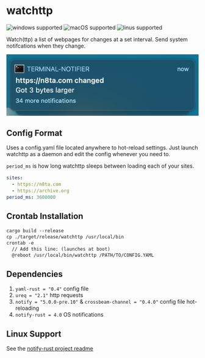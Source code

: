 # watchttp
![windows supported](https://img.shields.io/badge/windows-supported-brightgreen)
![macOS supported](https://img.shields.io/badge/macOS-supported-brightgreen)
![linus supported](https://img.shields.io/badge/linus-supported-brightgreen)

Watch(ttp) a list of webpages for changes at a set interval. Send system notifcations when they change.

![image of macOS notification](./images/notif.png)


## Config Format
Uses a config.yaml file located anywhere to hot-reload settings. Just launch watchttp as a daemon and edit the config whenever you need to.

`period_ms` is how long watchttp sleeps between loading each of your sites.
```yaml
sites:
  - https://n8ta.com
  - https://archive.org
period_ms: 3600000
```

## Crontab Installation
```shell
cargo build --release
cp ./target/release/watchttp /usr/local/bin
crontab -e
  // Add this line: (launches at boot)
  @reboot /usr/local/bin/watchttp /PATH/TO/CONFIG.YAML
```

## Dependencies
1. `yaml-rust = "0.4"` config file
2. `ureq = "2.1"` http requests
3. `notify = "5.0.0-pre.10"` & `crossbeam-channel = "0.4.0"` config file hot-reloading
4. `notify-rust = 4.0` OS notifications

## Linux Support
See the [notify-rust project readme](https://github.com/hoodie/notify-rust#linuxbsd-support)